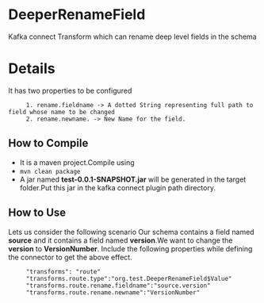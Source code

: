# DeeperRenameField
Kafka connect Transform which can rename deep level fields in the schema

# Details
   It has two properties to be configured
        
         1. rename.fieldname -> A dotted String representing full path to field whose name to be changed
         2. rename.newname. -> New Name for the field.

## How to Compile 
   - It is a maven project.Compile using
   - `mvn clean package`
   - A jar named <b>test-0.0.1-SNAPSHOT.jar</b> will be generated in the target folder.Put this jar in the kafka connect plugin path directory.

## How to Use
   Lets us consider the following scenario
      Our schema contains a field named **source** and it contains a field named **version**.We want to change the **version** to **VersionNumber**.
      Include the following properties while defining the connector to get the above effect.
      
         "transforms": "route"
         "transforms.route.type":"org.test.DeeperRenameField$Value"
         "transforms.route.rename.fieldname":"source.version"
         "transforms.route.rename.newname":"VersionNumber"
